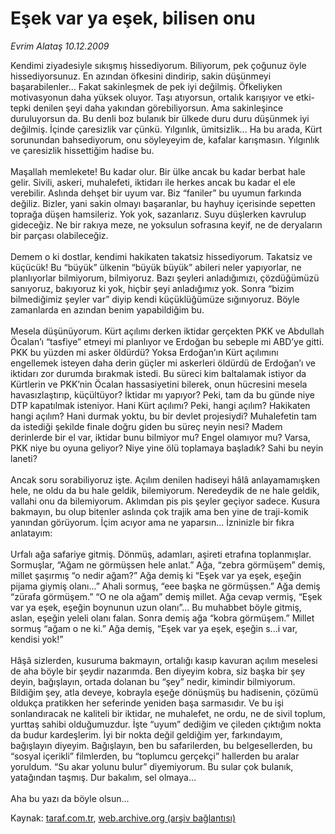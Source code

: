 # Eşek var ya eşek, bilisen onu

*Evrim Alataş 10.12.2009*

<div class="yazi">Kendimi ziyadesiyle sıkışmış hissediyorum. Biliyorum, pek çoğunuz öyle hissediyorsunuz. En azından öfkesini dindirip, sakin düşünmeyi başarabilenler... Fakat sakinleşmek de pek iyi değilmiş. Öfkeliyken motivasyonun daha yüksek oluyor. Taşı atıyorsun, ortalık karışıyor ve etki-tepki denilen şeyi daha yakından görebiliyorsun. Ama sakinleşince duruluyorsun da. Bu denli boz bulanık bir ülkede duru duru düşünmek iyi değilmiş. İçinde çaresizlik var çünkü. Yılgınlık, ümitsizlik... Ha bu arada, Kürt sorunundan bahsediyorum, onu söyleyeyim de, kafalar karışmasın. Yılgınlık ve çaresizlik hissettiğim hadise bu. <br/><br/>Maşallah memlekete! Bu kadar olur. Bir ülke ancak bu kadar berbat hale gelir. Sivili, askeri, muhalefeti, iktidarı ile herkes ancak bu kadar el ele verebilir. Aslında dehşet bir uyum var. Biz “faniler” bu uyumun farkında değiliz. Bizler, yani sakin olmayı başaranlar, bu hayhuy içerisinde sepetten toprağa düşen hamsileriz. Yok yok, sazanlarız. Suyu düşlerken kavrulup gideceğiz. Ne bir rakıya meze, ne yoksulun sofrasına keyif, ne de deryaların bir parçası olabileceğiz. <br/><br/>Demem o ki dostlar, kendimi hakikaten takatsiz hissediyorum. Takatsiz ve küçücük! Bu “büyük” ülkenin “büyük büyük” abileri neler yapıyorlar, ne planlıyorlar bilmiyorum, bilmiyoruz. Bazı şeyleri anladığımızı, çözdüğümüzü sanıyoruz, bakıyoruz ki yok, hiçbir şeyi anladığımız yok. Sonra “bizim bilmediğimiz şeyler var” diyip kendi küçüklüğümüze sığınıyoruz. Böyle zamanlarda en azından benim yapabildiğim bu. <br/><br/>Mesela düşünüyorum. Kürt açılımı derken iktidar gerçekten PKK ve Abdullah Öcalan’ı “tasfiye” etmeyi mi planlıyor ve Erdoğan bu sebeple mi ABD’ye gitti. PKK bu yüzden mi asker öldürdü? Yoksa Erdoğan’ın Kürt açılımını engellemek isteyen daha derin güçler mi askerleri öldürdü de Erdoğan’ı ve iktidarı zor durumda bırakmak istedi. Bu süreci kim baltalamak istiyor da Kürtlerin ve PKK’nin Öcalan hassasiyetini bilerek, onun hücresini mesela havasızlaştırıp, küçültüyor? İktidar mı yapıyor? Peki, tam da bu günde niye DTP kapatılmak isteniyor. Hani Kürt açılımı? Peki, hangi açılım? Hakikaten hangi açılım? Hani durmak yoktu, bu bir devlet projesiydi? Muhalefetin tam da istediği şekilde finale doğru giden bu süreç neyin nesi? Madem derinlerde bir el var, iktidar bunu bilmiyor mu? Engel olamıyor mu? Varsa, PKK niye bu oyuna geliyor? Niye yine ölü toplamaya başladık? Sahi bu neyin laneti? <br/><br/>Ancak soru sorabiliyoruz işte. Açılım denilen hadiseyi hâlâ anlayamamışken hele, ne oldu da bu hale geldik, bilemiyorum. Neredeydik de ne hale geldik, vallahi onu da bilemiyorum. Aklımdan pis pis şeyler geçiyor sadece. Kusura bakmayın, bu olup bitenler aslında çok trajik ama ben yine de traji-komik yanından görüyorum. İçim acıyor ama ne yaparsın... İzninizle bir fıkra anlatayım: <br/><br/>Urfalı ağa safariye gitmiş. Dönmüş, adamları, aşireti etrafına toplanmışlar. Sormuşlar, “Ağam ne görmüşsen hele anlat.” Ağa, “zebra görmüşem” demiş, millet şaşırmış “o nedir ağam?” Ağa demiş ki “Eşek var ya eşek, eşeğin pijama giymiş olanı...” Ahali sormuş, “eee başka ne görmüşsen.” Ağa demiş “zürafa görmüşem.” “O ne ola ağam” demiş millet. Ağa cevap vermiş, “Eşek var ya eşek, eşeğin boynunun uzun olanı”... Bu muhabbet böyle gitmiş, aslan, eşeğin yeleli olanı falan. Sonra demiş ağa “kobra görmüşem.” Millet sormuş “ağam o ne ki.” Ağa demiş, “Eşek var ya eşek, eşeğin s...i var, kendisi yok!” <br/><br/>Hâşâ sizlerden, kusuruma bakmayın, ortalığı kasıp kavuran açılım meselesi de aha böyle bir şeydir nazarımda. Ben diyeyim kobra, siz başka bir şey deyin, bağışlayın, ortada dolanan bu “şey” nedir, kimindir bilmiyorum. Bildiğim şey, atla deveye, kobrayla eşeğe dönüşmüş bu hadisenin, çözümü oldukça pratikken her seferinde yeniden başa sarmasıdır. Ve bu işi sonlandıracak ne kaliteli bir iktidar, ne muhalefet, ne ordu, ne de sivil toplum, yurttaş sahibi olduğumuzdur. İşte “uyum” dediğim ve çileden çıktığım nokta da budur kardeşlerim. İyi bir nokta değil geldiğim yer, farkındayım, bağışlayın diyeyim. Bağışlayın, ben bu safarilerden, bu belgesellerden, bu “sosyal içerikli” filmlerden, bu “toplumcu gerçekçi” hallerden bu aralar yoruldum. “Su akar yolunu bulur” diyemiyorum. Bu sular çok bulanık, yatağından taşmış. Dur bakalım, sel olmaya... <br/><br/>Aha bu yazı da böyle olsun... </div>

Kaynak: [taraf.com.tr](http://taraf.com.tr:80/makale/8962.htm), [web.archive.org (arşiv bağlantısı)](http://web.archive.org/web/20100329040258/http://taraf.com.tr:80/makale/8962.htm)

